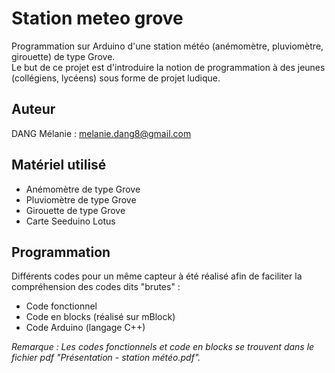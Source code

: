 # Station meteo grove
Programmation sur Arduino d'une station météo (anémomètre, pluviomètre, girouette) de type Grove. <br/>
Le but de ce projet est d'introduire la notion de programmation à des jeunes (collégiens, lycéens) sous forme de projet ludique.

## Auteur
DANG Mélanie : melanie.dang8@gmail.com

## Matériel utilisé
<ul>
  <li> Anémomètre de type Grove </li>
  <li> Pluviomètre de type Grove </li>
  <li> Girouette de type Grove </li>
  <li> Carte Seeduino Lotus </li>
</ul>

## Programmation
Différents codes pour un même capteur à été réalisé afin de faciliter la compréhension des codes dits "brutes" :
<ul>
  <li> Code fonctionnel </li>
  <li> Code en blocks (réalisé sur mBlock) </li>
  <li> Code Arduino (langage C++) </li>
</ul>

*Remarque : Les codes fonctionnels et code en blocks se trouvent dans le fichier pdf "Présentation - station météo.pdf".*
